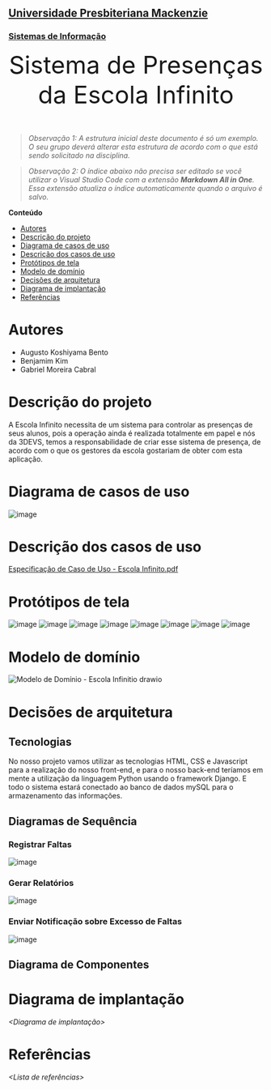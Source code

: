 <h2><a href= "https://www.mackenzie.br">Universidade Presbiteriana Mackenzie</a></h2>
<h3><a href= "https://www.mackenzie.br/graduacao/sao-paulo-higienopolis/sistemas-de-informacao">Sistemas de Informação</a></h3>


<font size="+12"><center>
Sistema de Presenças da Escola Infinito
</center></font>

>*Observação 1: A estrutura inicial deste documento é só um exemplo. O seu grupo deverá alterar esta estrutura de acordo com o que está sendo solicitado na disciplina.*

>*Observação 2: O índice abaixo não precisa ser editado se você utilizar o Visual Studio Code com a extensão **Markdown All in One**. Essa extensão atualiza o índice automaticamente quando o arquivo é salvo.*

**Conteúdo**

- [Autores](#autores)
- [Descrição do projeto](#descrição-do-projeto)
- [Diagrama de casos de uso](#diagrama-de-casos-de-uso)
- [Descrição dos casos de uso](#descrição-dos-casos-de-uso)
- [Protótipos de tela](#protótipos-de-tela)
- [Modelo de domínio](#modelo-de-domínio)
- [Decisões de arquitetura](#decisões-de-arquitetura)
- [Diagrama de implantação](#diagrama-de-implantação)
- [Referências](#referências)


# Autores

* Augusto Koshiyama Bento
* Benjamim Kim
* Gabriel Moreira Cabral

# Descrição do projeto

A Escola Infinito necessita de um sistema para controlar as presenças de seus alunos, pois a operação ainda é realizada totalmente em papel e nós da 3DEVS, temos a responsabilidade de criar esse sistema de presença, de acordo com o que os gestores da escola gostariam de obter com esta aplicação.

# Diagrama de casos de uso

![image](https://user-images.githubusercontent.com/100203154/221965884-dc98e8f0-00c5-4c69-b65e-d448b39b5e80.png)

# Descrição dos casos de uso

[Especificação de Caso de Uso - Escola Infinito.pdf](https://github.com/aukobe/ppads-2023s1/files/10864498/Especificacao.de.Caso.de.Uso.-.Escola.Infinito.pdf)

# Protótipos de tela

![image](https://user-images.githubusercontent.com/100203154/222213463-3ccecd91-36a0-48c8-a3dd-3f87dd1ca172.png)
![image](https://user-images.githubusercontent.com/100203154/222235770-524bf522-8234-44d3-a96f-f8c5ff1c767b.png)
![image](https://user-images.githubusercontent.com/100203154/222214314-de7eedfd-e540-4608-98d1-411f24a3feff.png)
![image](https://user-images.githubusercontent.com/100203154/222214358-2c1c8ce4-3258-4534-8eb4-3fa58f93c45b.png)
![image](https://user-images.githubusercontent.com/100203154/222214674-5f858a27-f48a-47f0-ab0c-f4a0738896d5.png)
![image](https://user-images.githubusercontent.com/100203154/222214755-cd9714fd-2207-4bb3-b27d-21d4ea3ecadf.png)
![image](https://user-images.githubusercontent.com/100203154/222214819-24f62965-6b56-4404-a2a0-4a432c40a56b.png)
![image](https://user-images.githubusercontent.com/100203154/222232860-75199beb-8e1d-41d4-be65-cfa9068d913a.png)


# Modelo de domínio

![Modelo de Domínio - Escola Infinitio  drawio](https://user-images.githubusercontent.com/100203154/222239477-5e74136c-267e-4a76-a6fe-7146524fd080.png)

# Decisões de arquitetura

## Tecnologias

No nosso projeto vamos utilizar as tecnologias HTML, CSS e Javascript para a realização do nosso front-end, e para o nosso back-end teríamos em mente a utilização da linguagem Python usando o framework Django. E todo o sistema estará conectado ao banco de dados mySQL para o armazenamento das informações.

## Diagramas de Sequência

### Registrar Faltas

![image](https://user-images.githubusercontent.com/100203154/223459278-e4ac5a80-d616-48d6-94a7-f30df9bea529.png)

### Gerar Relatórios

![image](https://user-images.githubusercontent.com/100203154/223437392-17878b72-fd18-4a40-9102-c4bf6e863e28.png)

### Enviar Notificação sobre Excesso de Faltas

![image](https://user-images.githubusercontent.com/100203154/223458338-7d8e7d14-b1ed-4a5a-8f8a-11adea7cb0e5.png)

## Diagrama de Componentes

# Diagrama de implantação

*&lt;Diagrama de implantação&gt;*

# Referências

*&lt;Lista de referências&gt;*
